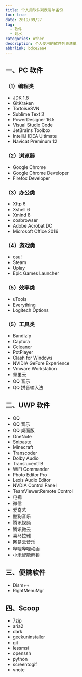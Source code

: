 ```yaml
---
title: 个人用软件列表清单备份
toc: true
date: 2019/09/27
tag:
  - 软件
  - 划水
categories: other
description: 个人使用的软件列表清单
abbrlink: bdce2ea4
---
```


## 一、PC 软件

### （1）编程类

- JDK 1.8
- GitKraken
- TortoiseSVN
- Sublime Text 3
- PowerDesigner 16.5
- Visual Studio Code
- JetBrains Toolbox
- IntelliJ IDEA Ultimate
- Navicat Preminum 12

### （2）浏览器

- Google Chrome
- Google Chrome Developer
- Firefox Developer

### （3）办公类

- Xftp 6
- Xshell 6
- Xmind 8
- cosbrowser
- Adobe Acrobat DC
- Microsoft Office 2016

### （4）游戏类

- osu!
- Steam
- Uplay
- Epic Games Launcher

### （5）效率类

- uTools
- Everything
- Logitech Options

### （5）工具类

- Bandizip
- Captura
- Ccleaner
- PotPlayer
- Clash for Windows
- NVIDIA GeFore Experience
- Vmware Workstation
- 坚果云
- QQ 音乐
- QQ 拼音输入法


## 二、UWP 软件

- QQ
- QQ 音乐
- QQ 桌面版
- OneNote
- Snipaste
- Minecraft
- Transcoder
- Dolby Audio
- TranslucentTB
- WiFi Commander
- Photo Editor Pro
- Lexis Audio Editor
- NVDIA Control Panel
- TeamViewer:Remote Control
- 电视
- 微信
- 爱奇艺
- 酷狗音乐
- 腾讯视频
- 腾讯微云
- 喜马拉雅
- 网易云音乐
- 哔哩哔哩动画
- 小米智能解锁

## 三、便携软件

- Dism++
- RightMenuMgr

## 四、Scoop

- 7zip
- aria2
- dark
- geekuninstaller
- git
- lessmsi
- openssh
- python
- screentogif
- vnote
